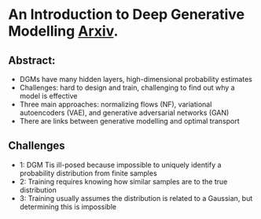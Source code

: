 
# An Introduction to Deep Generative Modelling [Arxiv](https://arxiv.org/pdf/2103.05180.pdf). 

## Abstract: 

* DGMs have many hidden layers, high-dimensional probability estimates
* Challenges: hard to design and train, challenging to find out why a model is effective
* Three main approaches: normalizing flows (NF), variational autoencoders (VAE), and generative adversarial networks (GAN)
* There are links between generative modelling and optimal transport

## Challenges

* 1: DGM Tis ill-posed because impossible to uniquely identify a probability distribution from finite samples
* 2: Training requires knowing how similar samples are to the true distribution
* 3: Training usually assumes the distribution is related to a Gaussian, but determining this is impossible
 

